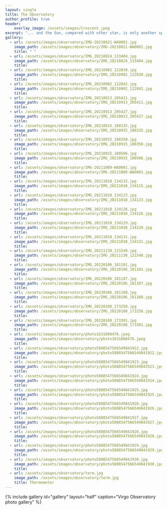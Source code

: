 ```yaml
---
layout: single
title: The Observatory
author_profile: true
header:
    overlay_image: /assets/images/Crescent.jpeg
excerpt: "... and the Sun, compared with other star, is only another speck"
gallery:
  - url: /assets/images/observatory/IMG-20210821-WA0001.jpg
    image_path: /assets/images/observatory/IMG-20210821-WA0001.jpg
    title: " "
  - url: /assets/images/observatory/IMG_20210824_133404.jpg
    image_path: /assets/images/observatory/IMG_20210824_133404.jpg
    title: 
  - url: /assets/images/observatory/IMG_20210902_122830.jpg
    image_path: /assets/images/observatory/IMG_20210902_122830.jpg
    title: 
  - url: /assets/images/observatory/IMG_20210902_122842.jpg
    image_path: /assets/images/observatory/IMG_20210902_122842.jpg
    title: 
  - url: /assets/images/observatory/IMG_20210913_205411.jpg
    image_path: /assets/images/observatory/IMG_20210913_205411.jpg
    title: 
  - url: /assets/images/observatory/IMG_20210913_205427.jpg
    image_path: /assets/images/observatory/IMG_20210913_205427.jpg
    title: 
  - url: /assets/images/observatory/IMG_20210915_180335.jpg
    image_path: /assets/images/observatory/IMG_20210915_180335.jpg
    title: 
  - url: /assets/images/observatory/IMG_20210915_180350.jpg
    image_path: /assets/images/observatory/IMG_20210915_180350.jpg
    title: 
  - url: /assets/images/observatory/IMG_20210915_180506.jpg
    image_path: /assets/images/observatory/IMG_20210915_180506.jpg
    title: 
  - url: /assets/images/observatory/IMG-20211009-WA0001.jpg
    image_path: /assets/images/observatory/IMG-20211009-WA0001.jpg
    title: 
  - url: /assets/images/observatory/IMG_20211010_134115.jpg
    image_path: /assets/images/observatory/IMG_20211010_134115.jpg
    title: 
  - url: /assets/images/observatory/IMG_20211010_134123.jpg
    image_path: /assets/images/observatory/IMG_20211010_134123.jpg
    title: 
  - url: /assets/images/observatory/IMG_20211010_134126.jpg
    image_path: /assets/images/observatory/IMG_20211010_134126.jpg
    title: 
  - url: /assets/images/observatory/IMG_20211010_134129.jpg
    image_path: /assets/images/observatory/IMG_20211010_134129.jpg
    title: 
  - url: /assets/images/observatory/IMG_20211010_134131.jpg
    image_path: /assets/images/observatory/IMG_20211010_134131.jpg
    title: 
  - url: /assets/images/observatory/IMG_20211130_121548.jpg
    image_path: /assets/images/observatory/IMG_20211130_121548.jpg
    title: 
  - url: /assets/images/observatory/IMG_20220106_181101.jpg
    image_path: /assets/images/observatory/IMG_20220106_181101.jpg
    title: 
  - url: /assets/images/observatory/IMG_20220106_181107.jpg
    image_path: /assets/images/observatory/IMG_20220106_181107.jpg
    title: 
  - url: /assets/images/observatory/IMG_20220106_181108.jpg
    image_path: /assets/images/observatory/IMG_20220106_181108.jpg
    title: 
  - url: /assets/images/observatory/IMG_20220108_173258.jpg
    image_path: /assets/images/observatory/IMG_20220108_173258.jpg
    title: 
  - url: /assets/images/observatory/IMG_20220108_173301.jpg
    image_path: /assets/images/observatory/IMG_20220108_173301.jpg
    title: 
  - url: /assets/images/observatory/photo1631008476.jpeg
    image_path: /assets/images/observatory/photo1631008476.jpeg
    title: 
  - url: /assets/images/observatory/photo5888547566549841922.jpg
    image_path: /assets/images/observatory/photo5888547566549841922.jpg
    title: 
  - url: /assets/images/observatory/photo5888547566549841923.jpg
    image_path: /assets/images/observatory/photo5888547566549841923.jpg
    title: 
  - url: /assets/images/observatory/photo5888547566549841924.jpg
    image_path: /assets/images/observatory/photo5888547566549841924.jpg
    title: 
  - url: /assets/images/observatory/photo5888547566549841925.jpg
    image_path: /assets/images/observatory/photo5888547566549841925.jpg
    title: 
  - url: /assets/images/observatory/photo5888547566549841926.jpg
    image_path: /assets/images/observatory/photo5888547566549841926.jpg
    title: 
  - url: /assets/images/observatory/photo5888547566549841927.jpg
    image_path: /assets/images/observatory/photo5888547566549841927.jpg
    title: 
  - url: /assets/images/observatory/photo5888547566549841928.jpg
    image_path: /assets/images/observatory/photo5888547566549841928.jpg
    title: 
  - url: /assets/images/observatory/photo5888547566549841929.jpg
    image_path: /assets/images/observatory/photo5888547566549841929.jpg
    title: 
  - url: /assets/images/observatory/photo5888547566549841930.jpg
    image_path: /assets/images/observatory/photo5888547566549841930.jpg
    title:
  - url: /assets/images/observatory/term.jpg
    image_path: /assets/images/observatory/term.jpg
    title: Thermometer
---
```

<script type="text/javascript"
        src="https://cdnjs.cloudflare.com/ajax/libs/mathjax/2.7.0/MathJax.js?config=TeX-AMS_CHTML"></script>

{% include gallery id="gallery" layout="half" caption="Virgo Observatory photo gallery" %}